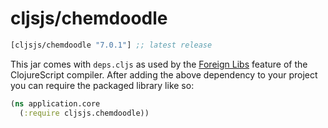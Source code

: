 # cljsjs/chemdoodle

[](dependency)
```clojure
[cljsjs/chemdoodle "7.0.1"] ;; latest release
```
[](/dependency)

This jar comes with `deps.cljs` as used by the [Foreign Libs][flibs] feature
of the ClojureScript compiler. After adding the above dependency to your project
you can require the packaged library like so:

```clojure
(ns application.core
  (:require cljsjs.chemdoodle))
```

[flibs]: https://github.com/clojure/clojurescript/wiki/Packaging-Foreign-Dependencies
